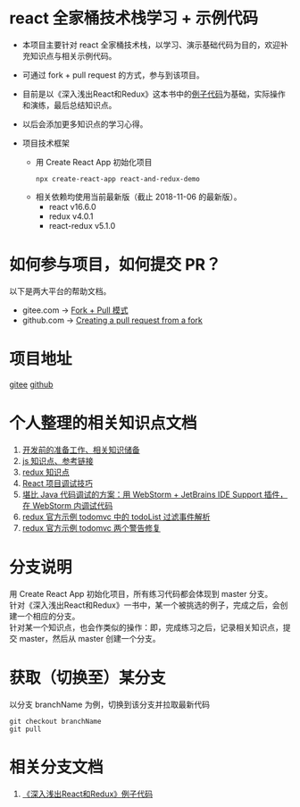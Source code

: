 # react 全家桶技术栈学习 + 示例代码
* 本项目主要针对 react 全家桶技术栈，以学习、演示基础代码为目的，欢迎补充知识点与相关示例代码。
* 可通过 fork + pull request 的方式，参与到该项目。
* 目前是以《深入浅出React和Redux》这本书中的[例子代码](https://github.com/mocheng/react-and-redux)为基础，实际操作和演练，最后总结知识点。
* 以后会添加更多知识点的学习心得。

* 项目技术框架
    * 用 Create React App 初始化项目
        ```
        npx create-react-app react-and-redux-demo
        ```
    * 相关依赖均使用当前最新版（截止 2018-11-06 的最新版）。
        * react v16.6.0
        * redux v4.0.1
        * react-redux v5.1.0

# 如何参与项目，如何提交 PR？
以下是两大平台的帮助文档。
* gitee.com  -> [Fork + Pull 模式 ](https://gitee.com/help/articles/4128)
* github.com -> [Creating a pull request from a fork](https://help.github.com/articles/creating-a-pull-request-from-a-fork/)

# 项目地址
[gitee](https://gitee.com/elsafly/react-and-redux-demo)
[github](https://github.com/uncleAndyChen/react-and-redux-demo)

# 个人整理的相关知识点文档
1. [开发前的准备工作、相关知识储备](./doc/prepare.md)
1. [js 知识点、参考链接](./doc/js.md)
1. [redux 知识点](./doc/redux.md)
1. [React 项目调试技巧](./doc/debug.md)
1. [堪比 Java 代码调试的方案：用 WebStorm + JetBrains IDE Support 插件，在 WebStorm 内调试代码](./doc/JetBrainsIDESupport.md)
1. [redux 官方示例 todomvc 中的 todoList 过滤事件解析](./doc/examplesTodomvcGetVisibleTodos.md)
1. [redux 官方示例 todomvc 两个警告修复](./doc/examplesTodomvcWarningsFixed.md)

# 分支说明
用 Create React App 初始化项目，所有练习代码都会体现到 master 分支。  
针对《深入浅出React和Redux》一书中，某一个被挑选的例子，完成之后，会创建一个相应的分支。  
针对某一个知识点，也会作类似的操作：即，完成练习之后，记录相关知识点，提交 master，然后从 master 创建一个分支。  

# 获取（切换至）某分支
以分支 branchName 为例，切换到该分支并拉取最新代码
```
git checkout branchName
git pull
```

# 相关分支文档
1. [《深入浅出React和Redux》例子代码](./doc/reactAndReduxBook.md)

